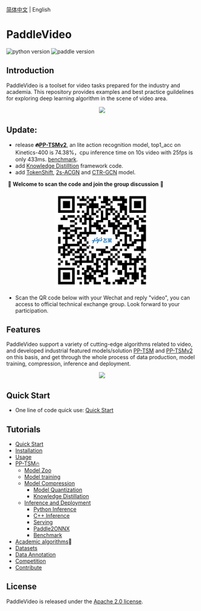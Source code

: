 [简体中文](README.md) | English

# PaddleVideo

![python version](https://img.shields.io/badge/python-3.7+-orange.svg) ![paddle version](https://img.shields.io/badge/PaddlePaddle-2.0-blue)

## Introduction

PaddleVideo is a toolset for video tasks prepared for the industry and academia. This repository provides examples and best practice guildelines for exploring deep learning algorithm in the scene of video area.

<div align="center">
  <img src="docs/images/home.gif" width="450px"/><br>
</div>


## Update:

- release **🔥[PP-TSMv2](./docs/zh-CN/model_zoo/recognition/pp-tsm.md)**, an lite action recognition model, top1_acc on Kinetics-400 is 74.38%，cpu inference time on 10s video with 25fps is only 433ms. [benchmark](./docs/zh-CN/benchmark.md).
- add [Knowledge Distilltion](./docs/zh-CN/distillation.md) framework code.
- add [TokenShift](https://github.com/PaddlePaddle/PaddleVideo/blob/develop/docs/zh-CN/model_zoo/recognition/tokenshift_transformer.md), [2s-ACGN](https://github.com/PaddlePaddle/PaddleVideo/blob/develop/docs/zh-CN/model_zoo/recognition/agcn2s.md) and [CTR-GCN](./docs/zh-CN/model_zoo/recognition/ctrgcn.md) model.

​ 💖 **Welcome to scan the code and join the group discussion** 💖

<div align="center">
  <img src="docs/images/user_group.png" width=250/></div>

- Scan the QR code below with your Wechat and reply "video", you can access to official technical exchange group. Look forward to your participation.

## Features
PaddleVideo support a variety of cutting-edge algorithms related to video, and developed industrial featured models/solution [PP-TSM](docs/zh-CN/model_zoo/recognition/pp-tsm.md) and [PP-TSMv2](docs/zh-CN/model_zoo/recognition/pp-tsm.md) on this basis, and get through the whole process of data production, model training, compression, inference and deployment.

<div align="center">
    <img src="./doc/imgs/features_en.png" width="800">
</div>

## Quick Start

- One line of code quick use: [Quick Start](./docs/zh-CN/quick_start.md)

## Tutorials


- [Quick Start](./docs/zh-CN/quick_start.md)
- [Installation](./docs/zh-CN/install.md)
- [Usage](./docs/zh-CN/usage.md)
- [PP-TSM🔥](./docs/zh-CN/model_zoo/recognition/pp-tsm.md)
  - [Model Zoo](./docs/zh-CN/model_zoo/recognition/pp-tsm.md#7)
  - [Model training](./docs/zh-CN/model_zoo/recognition/pp-tsm.md#4)
  - [Model Compression](./deploy/slim/)
      - [Model Quantization](./deploy/slim/readme.md)
      - [Knowledge Distillation](./docs/zh-CN/distillation.md)
  - [Inference and Deployment](./deploy/)
      - [Python Inference](./docs/zh-CN/model_zoo/recognition/pp-tsm.md#62)
      - [C++ Inference](./deploy/cpp_infer/readme.md)
      - [Serving](./deploy/python_serving/readme.md)
      - [Paddle2ONNX](./deploy/paddle2onnx/readme.md)
      - [Benchmark](./docs/zh-CN/benchmark.md)
- [Academic algorithms](./docs/en/model_zoo/README.md)🚀
- [Datasets](./docs/en/dataset/README.md)
- [Data Annotation](./applications/BILS)
- [Competition](./docs/competition.md)
- [Contribute](./docs/zh-CN/contribute/README.md)

## License

PaddleVideo is released under the [Apache 2.0 license](LICENSE).
